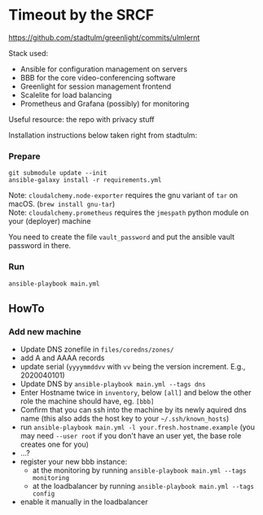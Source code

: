 # Timeout by the SRCF

https://github.com/stadtulm/greenlight/commits/ulmlernt

Stack used:
* Ansible for configuration management on servers
* BBB for the core video-conferencing software
* Greenlight for session management frontend
* Scalelite for load balancing
* Prometheus and Grafana (possibly) for monitoring

Useful resource: the repo with privacy stuff

Installation instructions below taken right from stadtulm:

### Prepare

```
git submodule update --init
ansible-galaxy install -r requirements.yml
```

Note: `cloudalchemy.node-exporter` requires the gnu variant of `tar` on macOS. (`brew install gnu-tar`)  
Note: `cloudalchemy.prometheus` requires the `jmespath` python module on your (deployer) machine


You need to create the file `vault_password` and put the ansible vault password in there.

### Run
```
ansible-playbook main.yml
```

## HowTo
### Add new machine
* Update DNS zonefile in `files/coredns/zones/`
 * add A and AAAA records
 * update serial (`yyyymmddvv` with `vv` being the version increment. E.g., 2020040101)
* Update DNS by `ansible-playbook main.yml --tags dns`
* Enter Hostname twice in `inventory`, below `[all]` and below the other role the machine should have, eg. `[bbb]`
* Confirm that you can ssh into the machine by its newly aquired dns name (this also adds the host key to your `~/.ssh/known_hosts`)
* run `ansible-playbook main.yml -l your.fresh.hostname.example` (you may need `--user root` if you don't have an user yet, the base role creates one for you)
* ...?
* register your new bbb instance:
  * at the monitoring by running `ansible-playbook main.yml --tags monitoring`
  * at the loadbalancer by running `ansible-playbook main.yml --tags config`
* enable it manually in the loadbalancer
